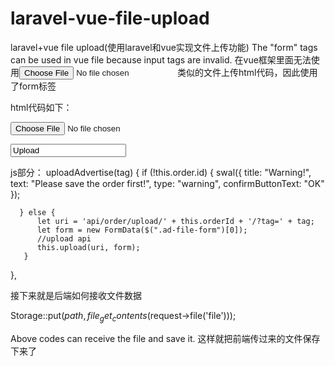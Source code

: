# laravel-vue-file-upload
laravel+vue file upload(使用laravel和vue实现文件上传功能)
The "form" tags can be used in vue file because input tags are invalid.
在vue框架里面无法使用<input type="file">类似的文件上传html代码，因此使用了form标签

html代码如下：
<form enctype="multipart/form-data" method="post" class="service-file-form">
    <input type="file" class="form-control" name="file">
</form>
<input class="btn btn-warning btn-sm" value="Upload" v-on:click="uploadService('service-'+item.id)">

js部分：
uploadAdvertise(tag) {
    if (!this.order.id) {
        swal({
            title: "Warning!",
            text: "Please save the order first!",
            type: "warning",
            confirmButtonText: "OK"
         });
         
      } else {
          let uri = 'api/order/upload/' + this.orderId + '/?tag=' + tag;
          let form = new FormData($(".ad-file-form")[0]);
          //upload api
          this.upload(uri, form);
       }
},

接下来就是后端如何接收文件数据

Storage::put($path, file_get_contents($request->file('file')));

Above codes can receive the file and save it.
这样就把前端传过来的文件保存下来了
